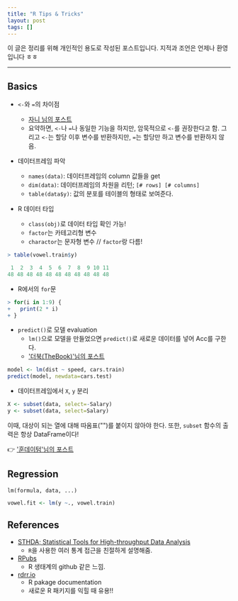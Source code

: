 ```yaml
---
title: "R Tips & Tricks"
layout: post
tags: []
---
```



이 글은 정리를 위해 개인적인 용도로 작성된 포스트입니다. 지적과 조언은 언제나 환영입니다 ㅎㅎ

<hr/>

## Basics

- `<-`와 `=`의 차이점
  - [자니 님의 포스트](https://newstars.cloud/429)
  - 요약하면, `<-`나 `=`나 동일한 기능을 하지만, 암묵적으로 `<-`를 권장한다고 함. 그리고 `<-`는 할당 이후 변수를 반환하지만, `=`는 할당만 하고 변수를 반환하지 않음.

- 데이터프레임 파악
  - `names(data)`: 데이터프레임의 column 값들을 get
  - `dim(data)`: 데이터프레임의 차원을 리턴; `[# rows] [# columns]`
  - `table(data$y)`: 값의 분포를 테이블의 형태로 보여준다.

- R 데이터 타입
  - `class(obj)`로 데이터 타입 확인 가능!
  - `factor`는 카테고리형 변수
  - `charactor`는 문자형 변수 // `factor`랑 다름!

``` R
> table(vowel.train$y)

 1  2  3  4  5  6  7  8  9 10 11 
48 48 48 48 48 48 48 48 48 48 48 
```

- R에서의 `for`문

``` R
> for(i in 1:9) {
+   print(2 * i)
+ }
```

- `predict()`로 모델 evaluation
  - `lm()`으로 모델을 만들었으면 `predict()`로 새로운 데이터를 넣어 Acc를 구한다.
  - ['더북(TheBook)'님의 포스트](https://thebook.io/006723/ch08/02/03/)

``` R
model <- lm(dist ~ speed, cars.train)
predict(model, newdata=cars.test)
```

- 데이터프레임에서 `X`, `y` 분리

``` R
X <- subset(data, select=-Salary)
y <- subset(data, select=Salary)
```

이때, 대상이 되는 열에 대해 따옴표("")를 붙이지 않아야 한다. 또한, `subset` 함수의 출력은 항상 DataFrame이다!

👉 ['훈데이텀'님의 포스트](https://vvwwvw.tistory.com/27)


## Regression

`lm(formula, data, ...)`

``` R
vowel.fit <- lm(y ~., vowel.train)
```

## References

- [STHDA; Statistical Tools for High-throughput Data Analysis](http://www.sthda.com/english/)
  - `R`을 사용한 여러 통계 접근을 친절하게 설명해줌.
- [RPubs](https://rpubs.com/)
  - R 생태계의 github 같은 느낌.
- [rdrr.io](https://rdrr.io/)
  - R pakage documentation
  - 새로운 R 패키지를 익힐 때 유용!!
